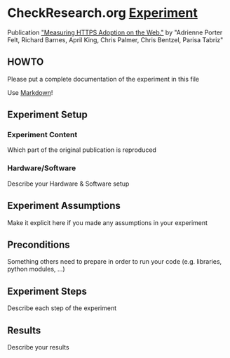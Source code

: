 # CheckResearch.org [Experiment](https://checkresearch.org/Experiment/View/f4704e80-eb7f-4d54-a29f-6f7bc5c830ca)

 Publication ["Measuring HTTPS Adoption on the Web."](https://dblp.uni-trier.de/rec/html/conf/uss/FeltBKPBT17) by "Adrienne Porter Felt, Richard Barnes, April King, Chris Palmer, Chris Bentzel, Parisa Tabriz"

## HOWTO

Please put a complete documentation of the experiment in this file

Use [Markdown](https://guides.github.com/features/mastering-markdown/)!

## Experiment Setup

### Experiment Content

Which part of the original publication is reproduced

### Hardware/Software

Describe your Hardware & Software setup

## Experiment Assumptions

Make it explicit here if you made any assumptions in your experiment

## Preconditions

Something others need to prepare in order to run your code (e.g. libraries, python modules, ...)

## Experiment Steps

Describe each step of the experiment

## Results

Describe your results